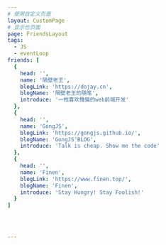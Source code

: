 ```yaml
---
# 使用自定义页面
layout: CustomPage
# 显示也页面
page: FriendsLayout
tags:
  - JS
  - eventLoop
friends: [
  {
    head: '',
    name: '隔壁老王',
    blogLink: 'https://dojay.cn',
    blogName: '隔壁老王的随笔',
    introduce: '一枚喜欢撸猫的web前端开发'
  },
  {
    head: '',
    name: 'GongJS',
    blogLink: 'https://gongjs.github.io/',
    blogName: 'GongJS‘BLOG',
    introduce: 'Talk is cheap. Show me the code'
  },
  {
    head: '',
    name: 'Finen',
    blogLink: 'https://www.finen.top/',
    blogName: 'Finen',
    introduce: 'Stay Hungry! Stay Foolish!'
  }
]




---
```

<!-- | 作者名称|站点|简介|
| --------   | -----  | :----:  |
|Finen| [Finen](https://www.finen.top/) |Stay Hungry! Stay Foolish!|


::: tip 底部留言
作者名称 + 站点域名 + 简介
:::


::: tip 本人信息
头像：https://user-gold-cdn.xitu.io/2019/5/15/16aba753c5c2e3b5?w=406&h=392&f=gif&s=155219

昵称：cchao

链接：http://2020807070.github.io

简介：cchao'blog
:::


 -->

